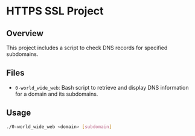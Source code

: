 # HTTPS SSL Project

## Overview
This project includes a script to check DNS records for specified subdomains.

## Files
- `0-world_wide_web`: Bash script to retrieve and display DNS information for a domain and its subdomains.

## Usage
```bash
./0-world_wide_web <domain> [subdomain]
